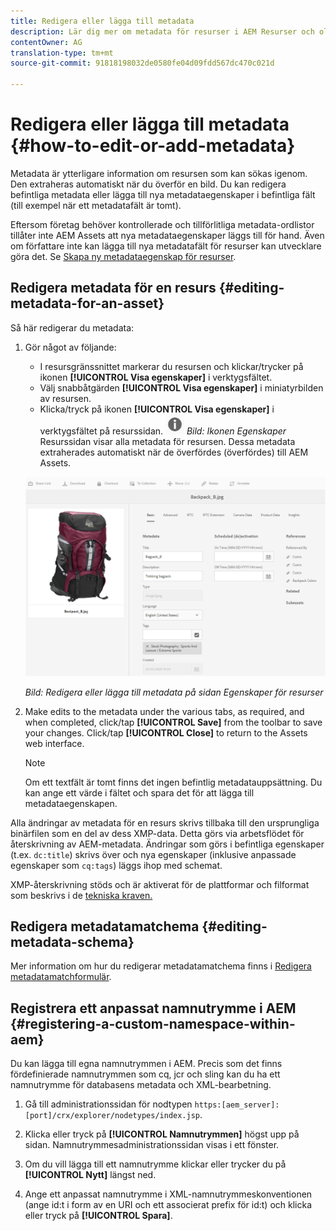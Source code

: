 ```yaml
---
title: Redigera eller lägga till metadata
description: Lär dig mer om metadata för resurser i AEM Resurser och olika sätt att redigera metadata för resurser.
contentOwner: AG
translation-type: tm+mt
source-git-commit: 91818198032de0580fe04d09fdd567dc470c021d

---
```



# Redigera eller lägga till metadata {#how-to-edit-or-add-metadata}

Metadata är ytterligare information om resursen som kan sökas igenom. Den extraheras automatiskt när du överför en bild. Du kan redigera befintliga metadata eller lägga till nya metadataegenskaper i befintliga fält (till exempel när ett metadatafält är tomt).

Eftersom företag behöver kontrollerade och tillförlitliga metadata-ordlistor tillåter inte AEM Assets att nya metadataegenskaper läggs till för hand. Även om författare inte kan lägga till nya metadatafält för resurser kan utvecklare göra det. Se [Skapa ny metadataegenskap för resurser](meta-edit.md#editing-metadata-schema).

## Redigera metadata för en resurs {#editing-metadata-for-an-asset}

Så här redigerar du metadata:

1. Gör något av följande:

   * I resursgränssnittet markerar du resursen och klickar/trycker på ikonen **[!UICONTROL Visa egenskaper]** i verktygsfältet.
   * Välj snabbåtgärden **[!UICONTROL Visa egenskaper]** i miniatyrbilden av resursen.
   * Klicka/tryck på ikonen **[!UICONTROL Visa egenskaper]** i verktygsfältet på resurssidan.
      ![chlimage_1-168](assets/chlimage_1-168.png)
      *Bild: Ikonen Egenskaper*
   Resurssidan visar alla metadata för resursen. Dessa metadata extraherades automatiskt när de överfördes (överfördes) till AEM Assets.

   ![välj resursegenskaper för att visa metadata](assets/asset-metadata.png)


   *Bild: Redigera eller lägga till metadata på sidan Egenskaper för resurser*

1. Make edits to the metadata under the various tabs, as required, and when completed, click/tap **[!UICONTROL Save]** from the toolbar to save your changes. Click/tap **[!UICONTROL Close]** to return to the Assets web interface.

   >[!NOTE]
   >
   >Om ett textfält är tomt finns det ingen befintlig metadatauppsättning. Du kan ange ett värde i fältet och spara det för att lägga till metadataegenskapen.

Alla ändringar av metadata för en resurs skrivs tillbaka till den ursprungliga binärfilen som en del av dess XMP-data. Detta görs via arbetsflödet för återskrivning av AEM-metadata. Ändringar som görs i befintliga egenskaper (t.ex. `dc:title`) skrivs över och nya egenskaper (inklusive anpassade egenskaper som `cq:tags`) läggs ihop med schemat.

XMP-återskrivning stöds och är aktiverat för de plattformar och filformat som beskrivs i de [tekniska kraven.](/help/sites-deploying/technical-requirements.md)

## Redigera metadatamatchema {#editing-metadata-schema}

Mer information om hur du redigerar metadatamatchema finns i [Redigera metadatamatchformulär](metadata-schemas.md#edit-metadata-schema-forms).

## Registrera ett anpassat namnutrymme i AEM {#registering-a-custom-namespace-within-aem}

Du kan lägga till egna namnutrymmen i AEM. Precis som det finns fördefinierade namnutrymmen som cq, jcr och sling kan du ha ett namnutrymme för databasens metadata och XML-bearbetning.

1. Gå till administrationssidan för nodtypen `https:[aem_server]:[port]/crx/explorer/nodetypes/index.jsp`.
1. Klicka eller tryck på **[!UICONTROL Namnutrymmen]** högst upp på sidan. Namnutrymmesadministrationssidan visas i ett fönster.

1. Om du vill lägga till ett namnutrymme klickar eller trycker du på **[!UICONTROL Nytt]** längst ned.
1. Ange ett anpassat namnutrymme i XML-namnutrymmeskonventionen (ange id:t i form av en URI och ett associerat prefix för id:t) och klicka eller tryck på **[!UICONTROL Spara]**.
